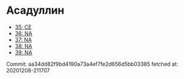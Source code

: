 # Асадуллин
- [35: CE](35.md)
- [36: NA](36.md)
- [37: NA](37.md)
- [38: NA](38.md)
- [39: NA](39.md)

Commit: aa34dd82f9bd4190a73a4ef7fe2d656d5bb03385
 fetched at: 20201208-211707
